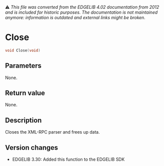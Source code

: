 :warning: _This file was converted from the EDGELIB 4.02 documentation from 2012 and is included for historic purposes. The documentation is not maintained anymore: information is outdated and external links might be broken._

# Close


```c++
void Close(void)
```

## Parameters
None.

## Return value
None.

## Description
Closes the XML-RPC parser and frees up data.

## Version changes
- EDGELIB 3.30: Added this function to the EDGELIB SDK

